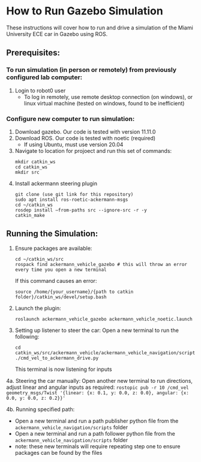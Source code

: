 # How to Run Gazebo Simulation

These instructions will cover how to run and drive a simulation of the Miami University ECE car in Gazebo using ROS.

## Prerequisites:
### To run simulation (in person or remotely) from previously configured lab computer:
1. Login to robot0 user
   - To log in remotely, use remote desktop connection (on windows), or linux virtual machine (tested on windows, found to be inefficient)

### Configure new computer to run simulation:
1. Download gazebo. Our code is tested with version 11.11.0
2. Download ROS. Our code is tested with noetic (required)
   - If using Ubuntu, must use version 20.04
3. Navigate to location for projoect and run this set of commands:
    ```
    mkdir catkin_ws
    cd catkin_ws
    mkdir src
    ```
4. Install ackermann steering plugin
    ```
    git clone (use git link for this repository)
    sudo apt install ros-roetic-ackermann-msgs
    cd ~/catkin_ws
    rosdep install –from-paths src --ignore-src -r -y
    catkin_make
    ```

## Running the Simulation:
1. Ensure packages are available:
    ```
    cd ~/catkin_ws/src
    rospack find ackermann_vehicle_gazebo # this will throw an error every time you open a new terminal
    ```
    If this command causes an error:
    ```
    source /home/{your_username}/{path to catkin folder}/catkin_ws/devel/setup.bash
    ```

2. Launch the plugin:
    ```
    roslaunch ackermann_vehicle_gazebo ackermann_vehicle_noetic.launch
    ```

3. Setting up listener to steer the car:
   Open a new terminal to run the following:
    ```
    cd catkin_ws/src/ackermann_vehicle/ackermann_vehicle_navigation/scripts/
    ./cmd_vel_to_ackermann_drive.py
    ```
      This terminal is now listening for inputs
   
4a. Steering the car manually:
    Open another new terminal to run directions, adjust linear and angular inputs as required:
    ```
    rostopic pub -r 10 /cmd_vel geometry_msgs/Twist '{linear: {x: 0.1, y: 0.0, z: 0.0}, angular: {x: 0.0, y: 0.0, z: 0.2}}'
    ```

4b. Running specified path:
   - Open a new terminal and run a path publisher python file from the `ackermann_vehicle_navigation/scripts` folder
   - Open a new terminal and run a path follower python file from the `ackermann_vehicle_navigation/scripts` folder
   - note: these new terminals will require repeating step one to ensure packages can be found by the files
